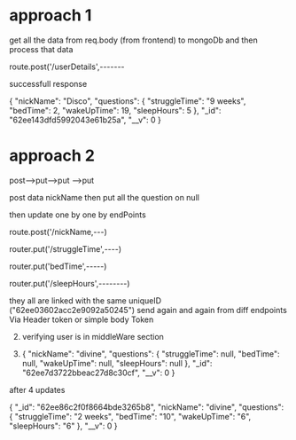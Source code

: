 



# approach 1

get all the data from req.body (from frontend) to mongoDb and then process that data 

route.post('/userDetails',-------


successfull response 

{
    "nickName": "Disco",
    "questions": {
        "struggleTime": "9 weeks",
        "bedTime": 2,
        "wakeUpTime": 19,
        "sleepHours": 5
    },
    "_id": "62ee143dfd5992043e61b25a",
    "__v": 0
}



# approach 2 

post-->put-->put -->put 

post data nickName 
then put all the question on null 

then update one by one by endPoints


route.post('/nickName,---)

router.put('/struggleTime',----)

router.put('bedTime',-----)

router.put('/sleepHours',--------)

they all are linked with the same uniqueID ("62ee03602acc2e9092a50245")
send again and again from diff endpoints Via Header token or simple body Token



2) verifying user is in middleWare section 



1)  {
    "nickName": "divine",
    "questions": {
        "struggleTime": null,
        "bedTime": null,
        "wakeUpTime": null,
        "sleepHours": null
    },
    "_id": "62ee7d3722bbeac27d8c30cf",
    "__v": 0
}


after 4 updates 

{
    "_id": "62ee86c2f0f8664bde3265b8",
    "nickName": "divine",
    "questions": {
        "struggleTime": "2 weeks",
        "bedTime": "10",
        "wakeUpTime": "6",
        "sleepHours": "6"
    },
    "__v": 0
}



